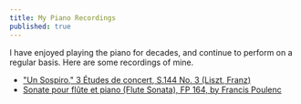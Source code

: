 ```yaml
---
title: My Piano Recordings
published: true
---
```


I have enjoyed playing the piano for decades, and continue to perform on a regular basis. Here are some recordings of mine.

- ["Un Sospiro," 3 Études de concert, S.144 No. 3 (Liszt, Franz)](https://www.youtube.com/watch?v=6lT7WGQSM1w&feature=youtu.be)
- [Sonate pour flûte et piano (Flute Sonata), FP 164, by Francis Poulenc](https://www.youtube.com/watch?v=giLP4unywQ4&feature=youtu.be)
